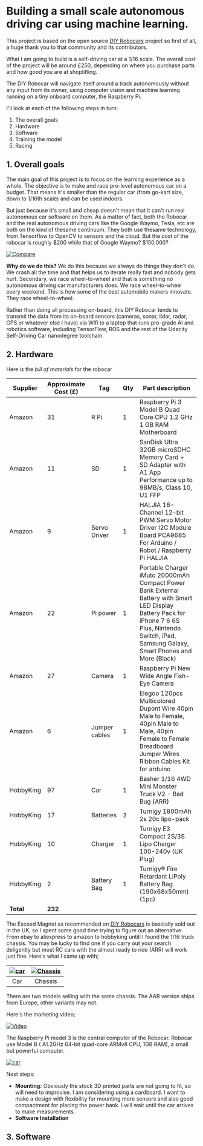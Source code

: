 
# Building a small scale autonomous driving car using machine learning. 

This project is based on the open source [DIY Robocars](https://diyrobocars.com/) project so first of all, a huge thank you to that community and its contributors.

What I am going to build is a self-driving car at a 1/16 scale. The overall cost of the project will be around £250, depending on where you purchase parts and how good you are at shoplifting.

The DIY Robocar will navigate itself around a track autonomously without any input from its owner, using computer vision and machine learning running on a tiny onboard computer, the Raspberry Pi.

I'll look at each of the following steps in turn:

1. The overall goals
2. Hardware
3. Software
4. Training the model
5. Racing

## 1. Overall goals

The main goal of this project is to focus on the learning experience as a whole. The objective is to make and race pro-level autonomous car on a budget. That means it's smaller than the regular car (from go-kart size, down to 1/16th scale) and can be used indoors.

But just because it's small and cheap doesn't mean that it can't run real autonomous car software on them. As a matter of fact, both the Robocar and the real autonomous driving cars like the Google Waymo, Tesla, etc  are both on the kind of thesame continuum. They both use thesame technology, from Tensorflow to OpenCV to sensors and the cloud. But the cost of the robocar is roughly $200 while that of Google Waymo? $150,000? 

[![Compare](https://github.com/udohsolomon/Robocars/blob/master/Images/Robocar_compare.PNG)]()

**Why do we do this?** We do this because we always do things they don't do. We crash all the time and that helps us to iterate really fast and nobody gets hurt. Secondary, we race wheel-to-wheel and that is something no autonomous driving car manufacturers does. We race wheel-to-wheel every weekend. This is how some of the best automobile makers innovate. They race wheel-to-wheel. 

Rather than doing all processing on-board, this DIY Robocar tends to transmit the data from its on-board sensors (cameras, sonar, lidar, radar, GPS or whatever else I have) via Wifi to a laptop that runs pro-grade AI and robotics software, including TensorFlow, ROS and the rest of the Udacity Self-Driving Car nanodegree toolchain.


## 2. Hardware

Here is the *bill of materials* for the robocar


| Supplier     | Approximate Cost (£) | Tag  | Qty | Part description                                                                                                                                                       |
|--------------|-------------|----------------|-----|------------------------------------------------------------------------------------------------------------------------------------------------------------------------|
| Amazon     | 31          | R Pi           | 1   | Raspberry Pi 3 Model B Quad Core CPU 1.2 GHz 1 GB RAM Motherboard                                                                                 |
| Amazon     | 11          | SD             | 1   | SanDisk Ultra 32GB microSDHC Memory Card + SD Adapter with A1 App Performance up to 98MB/s, Class 10, U1 FFP                                                                         |
| Amazon     |  9          | Servo Driver   | 1   | HALJIA 16-Channel 12-bit PWM Servo Motor Driver I2C Module Board PCA9685 For Arduino / Robot / Raspberry Pi HALJIA                                            |
| Amazon     | 22          | Pi power       | 1   | Portable Charger iMuto 20000mAh Compact Power Bank External Battery with Smart LED Display Battery Pack for iPhone 7 6 6S Plus, Nintendo Switch, iPad, Samsung Galaxy, Smart Phones and More (Black) |
| Amazon     | 27          | Camera         | 1   | Raspberry Pi New Wide Angle Fish-Eye Camera   |
| Amazon     |  6	   | Jumper cables  | 1   | Elegoo 120pcs Multicolored Dupont Wire 40pin Male to Female, 40pin Male to Male, 40pin Female to Female Breadboard Jumper Wires Ribbon Cables Kit for arduino      						|
| HobbyKing    | 97          | Car            | 1   | Basher 1/16 4WD Mini Monster Truck V2 - Bad Bug (ARR)                                                                                                                  |
| HobbyKing    | 17          | Batteries      | 2   | Turnigy 1800mAh 2s 20c lipo-pack 
| HobbyKing    | 10          | Charger        | 1   | Turnigy E3 Compact 2S/3S Lipo Charger 100-240v (UK Plug)         |
| HobbyKing    |  2          | Battery Bag    | 1   | Turnigy® Fire Retardant LiPoly Battery Bag (190x68x50mm) (1pc)  |
| **Total**   | **232**     |                |     |

The Exceed Magnet as recommended on [DIY Robocars](https://diyrobocars.com/) is basically sold out in the UK, so I spent some good time trying to figure out an alternative. From ebay to aliexpress to amazon to hobbyking untill I found the 1/16 truck chassis. You may be lucky to find one if you carry out your search deligently but most RC cars with the almost ready to ride (ARR) will work just fine.
Here's what I came up with;

|  [![car](https://github.com/udohsolomon/Robocars/blob/master/Images/Car1.jpg)]() |  [![Chassis](https://github.com/udohsolomon/Robocars/blob/master/Images/Chassis.jpg)]() | 
|:---:|:---:|
| Car | Chassis |

There are two models selling with the same chassis. The AAR version ships from Europe, other variants may not. 

Here's the marketing video;

[![Video](https://img.youtube.com/vi/GdtnAzs16lQ/0.jpg)](https://www.youtube.com/watch?v=GdtnAzs16lQ)

The Raspberry Pi model 3 is the central computer of the Robocar. Robocar use Model B ( A1.2GHz 64-bit quad-core ARMv8 CPU, 1GB RAM), a small but powerful computer.

[![car](https://github.com/udohsolomon/Robocars/blob/master/Images/raspberry.jpg)]()

Next steps: 
- **Mounting:** Obviously the stock 3D printed parts are not going to fit, so will need to improvise. I am considering using a cardboard. I want to make a design with flexibility for mounting more sensors and also good compactment for placing the power bank. I will wait until the car arrives to make measurements. 
- **Software Installation**

## 3. Software









